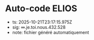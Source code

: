 # Auto-code ELIOS
- ts: 2025-10-21T23:17:15.975Z
- sig: ∞.je.toi.nous.432.528
- note: fichier généré automatiquement